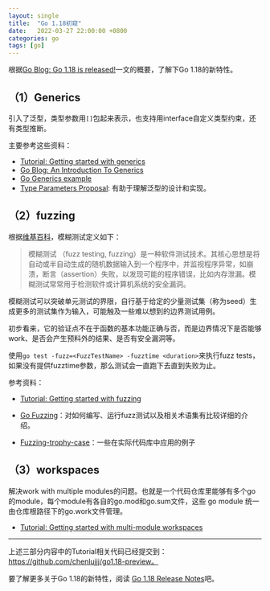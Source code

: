```yaml
---
layout: single
title:  "Go 1.18初窥"
date:   2022-03-27 22:00:00 +0800
categories: go
tags: [go]
---
```


根据[Go Blog: Go 1.18 is released!](https://go.dev/blog/go1.18)一文的概要，了解下Go 1.18的新特性。

## （1）Generics

引入了泛型，类型参数用`[]`包起来表示，也支持用interface自定义类型约束，还有类型推断。

主要参考这些资料：
* [Tutorial: Getting started with generics](https://go.dev/doc/tutorial/generics)
* [Go Blog: An Introduction To Generics](https://go.dev/blog/intro-generics)
* [Go Generics example](https://github.com/mattn/go-generics-example)
* [Type Parameters Proposal](https://go.googlesource.com/proposal/+/HEAD/design/43651-type-parameters.md): 有助于理解泛型的设计和实现。




## （2）fuzzing

根据[维基百科](https://zh.wikipedia.org/wiki/%E6%A8%A1%E7%B3%8A%E6%B5%8B%E8%AF%95)，模糊测试定义如下：
> 模糊测试 （fuzz testing, fuzzing）是一种软件测试技术。其核心思想是将自动或半自动生成的随机数据输入到一个程序中，并监视程序异常，如崩溃，断言（assertion）失败，以发现可能的程序错误，比如内存泄漏。模糊测试常常用于检测软件或计算机系统的安全漏洞。

模糊测试可以突破单元测试的界限，自行基于给定的少量测试集（称为seed）生成更多的测试集作为输入，可能触及一些难以想到的边界测试用例。

初步看来，它的验证点不在于函数的基本功能正确与否，而是边界情况下是否能够work、是否会产生预料外的结果、是否有安全漏洞等。

使用`go test -fuzz=<FuzzTestName> -fuzztime <duration>`来执行fuzz tests，如果没有提供fuzztime参数，那么测试会一直跑下去直到失败为止。

参考资料：
* [Tutorial: Getting started with fuzzing](https://go.dev/doc/tutorial/fuzz)
* [Go Fuzzing](https://go.dev/doc/fuzz)：对如何编写、运行fuzz测试以及相关术语集有比较详细的介绍。

* [Fuzzing-trophy-case](https://github.com/golang/go/wiki/Fuzzing-trophy-case)：一些在实际代码库中应用的例子


## （3）workspaces
解决work with multiple modules的问题。也就是一个代码仓库里能够有多个go的module，每个module有各自的go.mod和go.sum文件，这些 go module 统一由仓库根路径下的go.work文件管理。

* [Tutorial: Getting started with multi-module workspaces](https://go.dev/doc/tutorial/workspaces)


---

上述三部分内容中的Tutorial相关代码已经提交到：https://github.com/chenlujjj/go1.18-preview。

要了解更多关于Go 1.18的新特性，阅读 [Go 1.18 Release Notes](https://go.dev/doc/go1.18)吧。